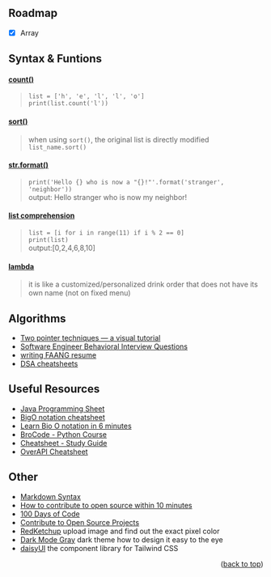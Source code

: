 <!-- ROADMAP -->
## Roadmap
- [x] Array

<!-- DSAs -->
## Syntax & Funtions
#### [count()](https://www.geeksforgeeks.org/python-list-count-method/)
> `list = ['h', 'e', 'l', 'l', 'o']` <br>
> `print(list.count('l'))`

#### [sort()]() 
> when using `sort()`, the original list is directly modified  
> `list_name.sort()`

#### [str.format()](https://docs.python.org/3/tutorial/inputoutput.html) 
> `print('Hello {} who is now a "{}!"'.format('stranger', 'neighbor'))` <br>
> output: Hello stranger who is now my neighbor!

#### [list comprehension](https://www.geeksforgeeks.org/python-list-comprehension/) <br>
> `list = [i for i in range(11) if i % 2 == 0]` <br>
> `print(list)` <br>
> output:[0,2,4,6,8,10]

<!-- #### [Difference between List, Tuple, Set, and Dictionary](https://www.geeksforgeeks.org/differences-and-applications-of-list-tuple-set-and-dictionary-in-python/)
> set is unordered <br>
> set and dict dot not allow duplicate elements/keys <br>
> list `l=[]` <br>
> tuple `t=()` <br>
> set `a=set(), b=set(a)` example `{1,2,3,4,5}` <br>
> dict `d={}` example `{1:"a", 2:"b", 3:"c", 4:"d", 5:"e"}` <br> -->

#### [lambda](https://www.geeksforgeeks.org/python-lambda-anonymous-functions-filter-map-reduce/)
> it is like a customized/personalized drink order that does not have its own name (not on fixed menu)

## Algorithms
- [Two pointer techniques — a visual tutorial](https://medium.com/@klintcho/two-pointer-techniques-a-visual-tutorial-9ce2d36a15ed)
- [Software Engineer Behavioral Interview Questions](https://www.techinterviewhandbook.org/behavioral-interview-questions/)
- [writing FAANG resume](https://www.techinterviewhandbook.org/resume/)
- [DSA cheatsheets](https://www.techinterviewhandbook.org/algorithms/study-cheatsheet/)

<!-- Useful Resources -->
## Useful Resources
- [Java Programming Sheet](https://introcs.cs.princeton.edu/java/11cheatsheet/)
- [BigO notation cheatsheet](https://salmaeng71.medium.com/big-o-notation-cheat-sheet-4a7e5632c93e)
- [Learn Bio O notation in 6 minutes](https://www.youtube.com/watch?v=XMUe3zFhM5c&list=PLZPZq0r_RZON1eaqfafTnEexRzuHbfZX8&index=8&ab_channel=BroCode)
- [BroCode - Python Course](https://www.youtube.com/watch?app=desktop&v=XKHEtdqhLK8-&t=12312s&ab_channel=BroCode)
- [Cheatsheet - Study Guide](https://leetcode.com/discuss/study-guide/2122306/Python-Cheat-Sheet-for-Leetcode)
- [OverAPI Cheatsheet](https://overapi.com/python)

## Other
- [Markdown Syntax](https://docs.github.com/en/get-started/writing-on-github/getting-started-with-writing-and-formatting-on-github/basic-writing-and-formatting-syntax)
- [How to contribute to open source within 10 minutes](https://www.youtube.com/watch?v=8B_JWf7pG20&ab_channel=EddieJaoude)
- [100 Days of Code](https://www.100daysofcode.com/)
- [Contribute to Open Source Projects](https://www.freecodecamp.org/news/how-to-contribute-to-open-source-projects-beginners-guide/)
- [RedKetchup](https://redketchup.io/color-picker) upload image and find out the exact pixel color
- [Dark Mode Gray](https://blog.karenying.com/posts/50-shades-of-dark-mode-gray) dark theme how to design it easy to the eye
- [daisyUI](https://daisyui.com/) the component library for Tailwind CSS

<p align="right">(<a href="#Roadmap">back to top</a>)</p>